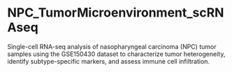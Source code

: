 # NPC_TumorMicroenvironment_scRNAseq
Single-cell RNA-seq analysis of nasopharyngeal carcinoma (NPC) tumor samples using the GSE150430 dataset to characterize tumor heterogeneity, identify subtype-specific markers, and assess immune cell infiltration.
